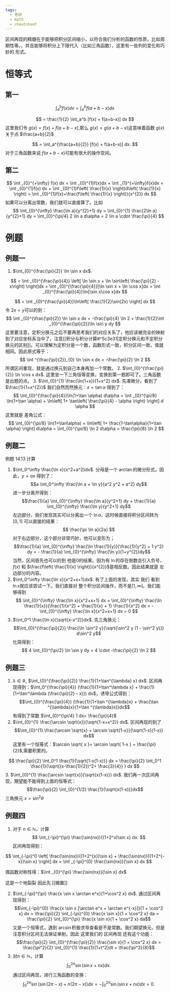 ```yaml
---
tags:
  - 考研
  - math
  - cheatsheet
---
```

区间再现的精髓在于能够把积分区间缩小，以符合我们分析的函数的性质，比如周期性等。，并且能够将积分上下限代入（比如三角函数），这里有一些列的变化和巧妙的 形式。
# 恒等式
## 第一
$$
\int_a^b f(x) dx = \int_a^b f(a+b-x) dx
$$

$$
= \frac{1}{2} \int_a^b [f(x) + f(a+b-x)] dx
$$
这里我们令 $g(x) = f(x) + f(a+b-x)$,那么 $g(x) = g(a+b-x)$这意味着函数 $g(x)$关于点 $\frac{a+b}{2}$

$$
= \int_a^{\frac{a+b}{2}} [f(x) + f(a+b-x)] dx.
$$
对于三角函数来说 $f(a+b -x)$可能有很大的操作空间。
## 第二
$$
\int _{0}^{+\infty} f(x) dx = \int _{0}^{1}f(x)dx + \int _{1}^{+\infty}f(x)dx = \int _{0}^{1}f(x) dx + \int _{0}^{1}f\left( \frac{1}{x} \right)d\left( \frac{1}{x}  \right) = \int _{0}^{1}f(x)+\frac{f\left( \frac{1}{x} \right)}{x^{2}} dx
$$
如果可以分离出常数，我们就可以直接算了。比如
$$
\int_{0}^{\infty} \frac{\ln a}{y^{2}+1} dy = \int_{0}^{1} \frac{2\ln a}{y^{2}+1} dy = \int_{0}^{\pi/4} 2 \ln a d\alpha = 2 \ln a \cdot \frac{\pi}{4}
$$
# 例题
## 例题一

1. $\int_{0}^{\frac{\pi}{2}} \ln \sin x dx$.

$$
= \int _{0}^{\frac{\pi}{4}} \left[ \ln \sin x + \ln \sin\left( \frac{\pi}{2} -x\right) \right]dx = \int _{0}^{\frac{\pi}{4}}[\ln \sin x + \ln \cos x]dx = \int _{0}^{\frac{\pi}{4}}\ln[\sin x\cos x]dx 
$$

$$
= \int _{0}^{\frac{\pi}{4}}\ln\left[ \frac{1}{2}\sin(2x) \right] dx
$$
令 $2x=y$可以的到：
$$
\int _{0}^{\frac{\pi}{2}} \ln \sin x dx = -\frac{\pi}{4} \ln 2 + \frac{1}{2}\int _{0}^{\frac{\pi}{2}}\ln \sin y dy
$$
这里要注意，定积分换元之后不要再思考我们的对应关系了，他应该被完全的映射到了对应坐标系当中了，注意[[积分与积分计算#^5c3e31|定积分换元和不定积分换元的区别]]。可以理解为定积分是一个数，函数形式一致，积分区间一致，值就相同。因此原式等于：
$$
\int ^{\frac{\pi}{2}}_{0} \ln \sin x dx = -\frac{\pi}{2} \ln 2
$$
所谓区间重现，就是通过换元到自己本身再加一个常数。
2. $\int_{0}^{\frac{\pi}{2}} \ln \cos x dx$.
这里坐一下三角恒等变换，变换到第一题即可了。三角函数是出题的点。
3. $\int_{0}^{1} \frac{\ln(1+x)}{1+x^2} dx$.
先凑微分，看到了 $\frac{1}{1+x^{2}}$ 我们自然而然换元：$x = \tan \alpha$ 得到了：
$$
\int_{0}^{\frac{\pi}{4}}\ln(1+\tan \alpha) d\alpha = \int _{0}^{\pi/8} \ln(1+\tan \alpha) + \ln\left[ 1+ \tan\left( \frac{\pi}{4} - \alpha \right) \right] d \alpha
$$
这里就是 差角公式：
$$
\int_{0}^{\pi/8} \ln(1+\tan\alpha) + \ln\left[ 1+ \frac{1-\tan\alpha}{1+\tan \alpha} \right] d\alpha = \int_{0}^{\pi/8} \ln 2 d\alpha = \frac{\pi}{8} \ln 2
$$

## 例题二
例题 14.13 计算
1. $\int_0^\infty \frac{\ln x}{x^2+a^2}dx$.
分母是一个 $\arctan$的微分形式。因此，$y = ax$ 得到了：
$$a \int_0^\infty \frac{\ln a + \ln y}{a^2 y^2 + a^2} dy$$
进一步分离开得到：
$$\frac{1}{a} \int_{0}^{\infty} \frac{\ln a}{y^2+1} dy + \frac{1}{a} \int_{0}^{\infty} \frac{\ln y}{y^2+1} dy$$
左边部分，我们发现其实可以分离出一个 $\ln a$，这时候直接将积分区间转为 $[0,1]$ 可以直接的结果：
$$
\frac{\pi \ln a}{2a}
$$
对于右边部分，这个部分非常巧妙，他可以变形为；
$$\frac{1}{a} \int_{0}^{\infty} \frac{\ln \frac{1}{y}}{\frac{1}{y^2} + 1 y^2} dy  = - \frac{1}{a} \int_{0}^{\infty} \frac{\ln y}{1+y^{2}}dy$$
当然，区间首先也可以的到 他是0的结果。因为有 $\ln$的存在倒数会引入负号，$f(x)$ 和 $\frac{f\left( \frac{1}{x} \right)}{x^{2}}$是相反数。因此结果就是 左边部分的内容。
2. $\int_0^\infty \frac{\ln x}{x^2+x+1}dx$.
有了上面的发现，其实 我们 看到 $\ln x$就应该尝试一下。我们直接对 整个积分区间操作，而不是$[1,\infty]$。我们能够得到
$$
\int_{0}^{\infty} \frac{\ln x}{x^2+x+1} dx =
\int_{0}^{\infty} \frac{\ln \frac{1}{x}}{\frac{1}{x^2} + \frac{1}{x} + 1} \frac{1}{x^2} dx
= - \int_{0}^{\infty} \frac{\ln x}{x^2+x+1} dx = 0
$$
3. $\int_0^1 \frac{\ln x}{\sqrt{x-x^2}}dx$.
先三角换元：
$$\int_{0}^{\frac{\pi}{2}} \frac{\ln \sin^2 y}{\sqrt{\sin^2 y (1 - \sin^2 y)}} d\sin^2 y$$
化简得到：
$$
4 \int_{0}^{\pi/2} \ln \sin y dy = 4 \cdot -\frac{\pi}{2} \ln 2
$$
## 例题三

1. $\lambda \in \mathbb{R}$, $\int_{0}^{\frac{\pi}{2}} \frac{1}{1+\tan^{\lambda} x} dx$.
区间再现得到：$\int_0^{\frac{\pi}{4}} (\frac{1}{1+\tan^\lambda x} + \frac{1}{1+\tan^\lambda (\frac{\pi}{2} - x)}) dx$，诱导公式得到：
$$\int_{0}^{\frac{\pi}{4}} (\frac{1}{1+\tan ^{\lambda}x} + \frac{\tan ^{\lambda}x}{1+\tan ^{\lambda}x})dx$$
有得到了常数 $\int_{0}^{\pi/4} 1 dx= \frac{\pi}{4}$
2. $\int_{0}^{1} \frac{\arcsin \sqrt{x}}{\sqrt{1-x+x^2}} dx$.
区间再现的到了
$$\int_{0}^{1} \frac{\arcsin \sqrt{x} + \arcsin \sqrt{1-x}}{\sqrt{1-x}(1-x)} dx$$
这里有一个恒等式：$\arcsin \sqrt{ x }+ \arcsin \sqrt{ 1-x } = \frac{\pi}{2}$,需要积累的。


$$ \frac{\pi}{2} \int_0^1 \frac{1}{\sqrt{1-x(1-x)}} dx = \frac{\pi}{2} \int_0^1 \frac{1}{\sqrt{(x-\frac{1}{2})^2+ \frac{3}{4}} } dx $$
3. $\int_{0}^{1} \frac{\arcsin \sqrt{x}}{\sqrt{x(1-x)}} dx$.
我们再一次区间再现，期望能不能得到上面的恒等式：
$$\frac{\pi}{2} \int_{0}^{1/2} \frac{1}{\sqrt{x(1-x)}}dx$$
三角换元 $x = \sin ^{2}\theta$
## 例题四
1. 对于 $n \in \mathbb{N}$，计算
$$
\int_{-\pi}^{\pi} \frac{\sin(nx)}{(1+2^x)\sin x} dx.
$$
区间再现得到：

$$
\int_{-\pi}^0 \left[ \frac{\sin(nx)}{(1+2^{x})\sin x} + \frac{\sin(nx)}{(1+2^{-x})\sin x} \right] dx = \int _{-\pi}^{0} \frac{\sin(nx)}{\sin x} dx 
$$

偶函数对称性得：$\int _{0}^{\pi} \frac{\sin(nx)}{\sin x} dx$

这是一个地裂裂 因此先 [[搁置]]

2. $\int_{-\pi}^{\pi} \frac{x \sin x \arctan e^x}{1+\cos^2 x} dx$.
通过区间再现得到：
$$\int_{-\pi}^{0} \frac{x \sin x [\arctan e^x + \arctan e^{-x}]}{1 + \cos^2 x} dx = \frac{\pi}{2} \int_{-\pi}^{0} \frac{x \sin x}{1 + \cos^2 x} da = \frac{\pi}{2} \int_{0}^{\pi} \frac{x \sin x}{1 + \cos^2 x} da$$
又是一个恒等式，遇到 $\arcsin$积极求导查看是不是常数。我们期望换元，但是注意积分区间无法保证单射。因此 这里我们的 区间再现 还有这个功能：
$$\frac{\pi}{2} \int_{0}^{\frac{\pi}{2}} \frac{\sin x}{1 + \cos^2 x} dx = \frac{\pi^2}{2} \int_{0}^{1} \frac{1}{1+t^2}dt = \frac{\pi^3}{8}$$
3. 对$n \in \mathbb{N}$，计算
$$
\int_0^{2\pi} \sin(\sin x + nx) dx.
$$
通过区间再现，进行三角函数的变换：
$$ \int_0^{2\pi} \sin(\sin(2\pi - x) + n(2\pi - x)) dx = -\int_0^{2\pi} \sin(\sin x + nx) dx = 0. $$
